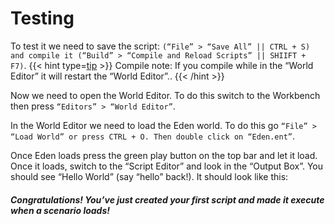 # Testing

To test it we need to save the script: ```(“File” > “Save All” || CTRL + S) and compile it (“Build” > “Compile and Reload Scripts” || SHIIFT + F7)```.
{{< hint type=[tip](title=Tip) >}}
Compile note: If you compile while in the “World Editor” it will restart the “World Editor”..
{{< /hint >}}


Now we need to open the World Editor. To do this switch to the Workbench then press ```“Editors” > “World Editor”```.

In the World Editor we need to load the Eden world. To do this go ```“File” > “Load World” or press CTRL + O. Then double click on “Eden.ent”```.

Once Eden loads press the green play button on the top bar and let it load. Once it loads, switch to the “Script Editor” and look in the “Output Box”. You should see “Hello World” (say “hello” back!). It should look like this:


##### Congratulations! You’ve just created your first script and made it execute when a scenario loads!
